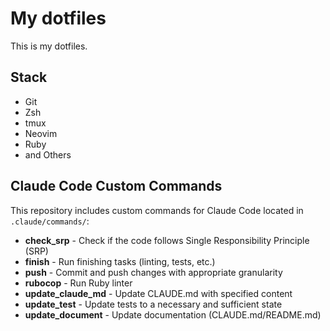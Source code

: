 My dotfiles
=============

This is my dotfiles.

## Stack

- Git
- Zsh
- tmux
- Neovim
- Ruby
- and Others

## Claude Code Custom Commands

This repository includes custom commands for Claude Code located in `.claude/commands/`:

- **check_srp** - Check if the code follows Single Responsibility Principle (SRP)
- **finish** - Run finishing tasks (linting, tests, etc.)
- **push** - Commit and push changes with appropriate granularity
- **rubocop** - Run Ruby linter
- **update_claude_md** - Update CLAUDE.md with specified content
- **update_test** - Update tests to a necessary and sufficient state
- **update_document** - Update documentation (CLAUDE.md/README.md)
